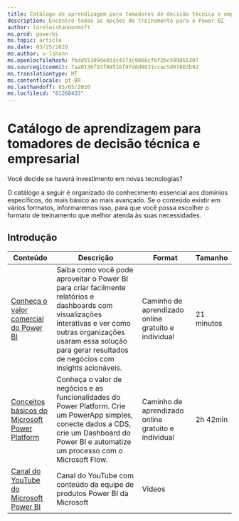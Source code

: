 ```yaml
---
title: Catálogo de aprendizagem para tomadores de decisão técnica e empresarial
description: Encontre todas as opções de treinamento para o Power BI
author: loreleishannonmsft
ms.prod: powerbi
ms.topic: article
ms.date: 03/25/2020
ms.author: v-lshann
ms.openlocfilehash: fbdd55309de033c4173c9068cf0f2bc499855307
ms.sourcegitcommit: 7aa0136f93f88516f97ddd8031ccac5d07863b92
ms.translationtype: HT
ms.contentlocale: pt-BR
ms.lasthandoff: 05/05/2020
ms.locfileid: "81268433"
---
```

# <a name="business-and-technical-decision-makers-learning-catalog"></a>Catálogo de aprendizagem para tomadores de decisão técnica e empresarial

Você decide se haverá investimento em novas tecnologias? 

O catálogo a seguir é organizado do conhecimento essencial aos domínios específicos, do mais básico ao mais avançado. Se o conteúdo existir em vários formatos, informaremos isso, para que você possa escolher o formato de treinamento que melhor atenda às suas necessidades. 

## <a name="get-started"></a>Introdução<a name="get-started"></a>
| Conteúdo  | Descrição  | Format  | Tamanho     |
|---------------------------------------------------------------------------------------------------------------|------------------------------------------------------------------------------------------------------------------------------------------------------------------------------------------------------------------------|---------------------------------------|------------|
| [Conheça o valor comercial do Power BI](https://docs.microsoft.com/learn/modules/introduction-power-bi/) | Saiba como você pode aproveitar o Power BI para criar facilmente relatórios e dashboards com visualizações interativas e ver como outras organizações usaram essa solução para gerar resultados de negócios com insights acionáveis. | Caminho de aprendizado online gratuito e individual | 21 minutos |
| [Conceitos básicos do Microsoft Power Platform](https://docs.microsoft.com/learn/paths/power-plat-fundamentals/)      | Conheça o valor de negócios e as funcionalidades do Power Platform. Crie um PowerApp simples, conecte dados a CDS, crie um Dashboard do Power BI e automatize um processo com o Microsoft Flow.                          | Caminho de aprendizado online gratuito e individual | 2h 42min  |
| [Canal do YouTube do Microsoft Power BI](https://www.youtube.com/user/mspowerbi/videos)  | Canal do YouTube com conteúdo da equipe de produtos Power BI da Microsoft  | Vídeos   |            |

